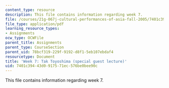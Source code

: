 ```yaml
---
content_type: resource
description: This file contains information regarding week 7.
file: /courses/21g-067j-cultural-performances-of-asia-fall-2005/7401c39443d0917571ec576be0bee90c_MIT21G_067JF05_dis_qs7.pdf
file_type: application/pdf
learning_resource_types:
- Assignments
ocw_type: OCWFile
parent_title: Assignments
parent_type: CourseSection
parent_uid: 78bcf319-229f-9192-d8f1-5eb107ebdaf4
resourcetype: Document
title: 'Week 7: Tak Toyoshima (special guest lecture)'
uid: 7401c394-43d0-9175-71ec-576be0bee90c
---
```

This file contains information regarding week 7.

